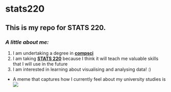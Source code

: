 # stats220

## This is my repo for **STATS 220.**
### *A little about me:*

1. I am undertaking a degree in [**compsci**](https://www.auckland.ac.nz/en/study/study-options/find-a-study-option/computer-science.html)
2. I am taking [**STATS 220**](https://courseoutline.auckland.ac.nz/dco/course/STATS/220/1213) because I think it will teach me valuable skills that I will use in the future
3. I am interested in learning about visualising and analysing data! :)

* A meme that captures how I currently feel about my university studies is ![](https://media1.tenor.com/m/Hb9GOCvBVUkAAAAd/chopped-chin-chopped.gif)
